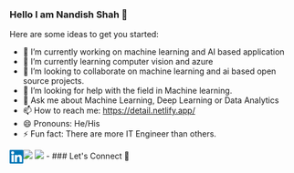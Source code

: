 ### Hello I am Nandish Shah 👋


Here are some ideas to get you started:

- 🔭 I’m currently working on machine learning and AI based application
- 🌱 I’m currently learning computer vision and azure
- 👯 I’m looking to collaborate on machine learning and ai based open source projects.
- 🤔 I’m looking for help with the field in Machine learning.
- 💬 Ask me about Machine Learning, Deep Learning or Data Analytics
- 📫 How to reach me: https://detail.netlify.app/
- 😄 Pronouns: He/His
- ⚡ Fun fact: There are more IT Engineer than others.
<img src="https://github-readme-stats.vercel.app/api?username=NANDISHSHAH&&show_icons=true&title_color=ffffff&icon_color=bb2acf&text_color=daf7dc&bg_color=151515">
<a> <img src="https://github-readme-stats.vercel.app/api/top-langs/?username=NANDISHSHAH&theme=dark&layout=compact&langs_count=10&custom_title=Most%20Used%20Languages%20%F0%9F%91%A8%F0%9F%8F%BD%E2%80%8D%F0%9F%92%BB&card_width=445" />
</a>  
- ### Let's Connect 💬
    
<a href="https://www.linkedin.com/in/nandish-shah-32330b15a/">
    <img align="left" alt="Anirudh Sridhar | Linkedin" width="24px" src="https://github.com/UtkarshChaurasia/UtkarshChaurasia/blob/master/Assets/Icons/Linkedin.svg" />
</a>  
